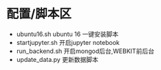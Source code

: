 # 配置/脚本区

- ubuntu16.sh  ubuntu 16 一键安装脚本
- startjupyter.sh   开启jupyter notebook
- run_backend.sh 开启mongod后台,WEBKIT前后台
- update_data.py 更新数据脚本